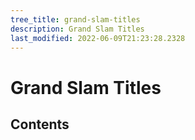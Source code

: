 ```yaml
---
tree_title: grand-slam-titles
description: Grand Slam Titles
last_modified: 2022-06-09T21:23:28.2328
---
```


# Grand Slam Titles

## Contents
